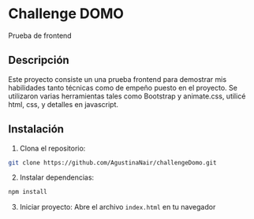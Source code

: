 # Challenge DOMO
Prueba de frontend 
## Descripción
Este proyecto consiste un una prueba frontend para demostrar mis habilidades tanto técnicas como de empeño puesto en el proyecto. Se utilizaron varias herramientas tales como Bootstrap y animate.css, utilicé html, css, y detalles en javascript.
## Instalación
1. Clona el repositorio:
```bash
git clone https://github.com/AgustinaNair/challengeDomo.git
```
2. Instalar dependencias:
```bash
npm install
```
3. Iniciar proyecto:
Abre el archivo `index.html` en tu navegador
